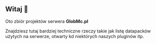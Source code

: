 ## Witaj 👋

Oto zbiór projektów serwera **GlobMc.pl**

Znajdziesz tutaj bardziej techniczne rzeczy takie jak listę datapacków użytych na serwerze, otwarty kd niektórych naszych pluginów itp.
